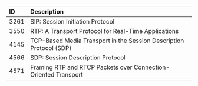 | ID   | Description                                                               |
| :--- | :------------------------------------------------------------------------ |
| 3261 | SIP: Session Initiation Protocol                                          |
| 3550 | RTP: A Transport Protocol for Real-Time Applications                      |
| 4145 | TCP-Based Media Transport in the Session Description Protocol (SDP)       |
| 4566 | SDP: Session Description Protocol                                         |
| 4571 | Framing RTP and RTCP Packets over Connection-Oriented Transport           |